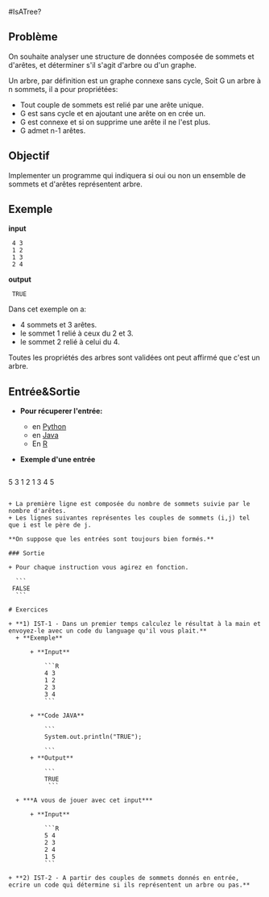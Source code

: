 #IsATree?

## Problème
On souhaite analyser une structure de données composée de sommets et d'arêtes, et déterminer s'il s'agit d'arbre ou d'un graphe.

Un arbre, par définition est un graphe connexe sans cycle,
Soit G un arbre à n sommets, il a pour propriétées:
+ Tout couple de sommets est relié par une arête unique.
+ G est sans cycle et en ajoutant une arête on en crée un.
+ G est connexe et si on supprime une arête il ne l'est plus.
+ G admet n-1 arêtes.


## Objectif

Implementer un programme qui indiquera si oui ou non un ensemble de sommets et d'arêtes représentent arbre.

## Exemple

**input**
```
 4 3
 1 2
 1 3
 2 4
```

**output**
```
 TRUE
```

Dans cet exemple on a:
+ 4 sommets et 3 arêtes.
+ le sommet 1 relié à ceux du 2 et 3.
+ le sommet 2 relié à celui du 4.

Toutes les propriétés des arbres sont validées ont peut affirmé que c'est un arbre.


## Entrée&Sortie

+ **Pour récuperer l'entrée:**

  + en [Python](https://github.com/GRnice/ConcoursJuin/blob/master/IO/entreePython.md "Python")
  + en [Java](https://github.com/GRnice/ConcoursJuin/blob/master/IO/entreeJava.md "Java")
  + En [R](https://github.com/GRnice/ConcoursJuin/blob/master/IO/entreeR.md "R")

+ **Exemple d'une entrée**
  ```
 5 3
 1 2
 1 3
 4 5
  ```
  
  + La première ligne est composée du nombre de sommets suivie par le nombre d'arêtes.
  + Les lignes suivantes représentes les couples de sommets (i,j) tel que i est le père de j.

**On suppose que les entrées sont toujours bien formés.**

### Sortie

+ Pour chaque instruction vous agirez en fonction.

	```
   FALSE
	```

# Exercices

+ **1) IST-1 - Dans un premier temps calculez le résultat à la main et envoyez-le avec un code du language qu'il vous plait.**
	+ **Exemple**

		+ **Input**
		
			```R
			4 3
            1 2
            2 3
            3 4
			```
		
		+ **Code JAVA**    
		
			```
			System.out.println("TRUE"); 
			
			```
		+ **Output**
		
			```
			TRUE 
			 ```
			 
	+ ***A vous de jouer avec cet input***
		
		+ **Input**
			
			```R
			5 4
            2 3
            2 4
            1 5
			```
            
+ **2) IST-2 - A partir des couples de sommets donnés en entrée, ecrire un code qui détermine si ils représentent un arbre ou pas.**
